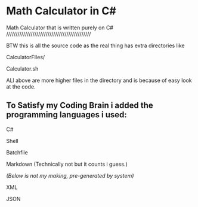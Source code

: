 # Math Calculator in C#
Math Calculator that is written purely on C#
/////////////////////////////////////////////

BTW this is all the source code as the real thing has extra directories like

CalculatorFIles/

Calculator.sh

ALl above are more higher files in the directory and is because of easy look at the code.

## To Satisfy my Coding Brain i added the programming languages i used:

C#

Shell

Batchfile

Markdown (Technically not but it counts i guess.)

*(Below is not my making, pre-generated by system)*

XML

JSON


